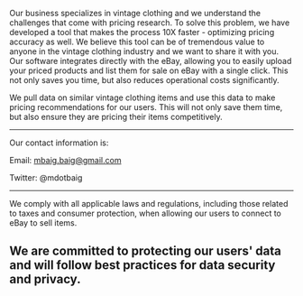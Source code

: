 Our business specializes in vintage clothing and we understand the challenges that come with pricing research. To solve this problem, we have developed a tool that makes the process 10X faster - optimizing pricing accuracy as well. We believe this tool can be of tremendous value to anyone in the vintage clothing industry and we want to share it with you. Our software integrates directly with the eBay, allowing you to easily upload your priced products and list them for sale on eBay with a single click. This not only saves you time, but also reduces operational costs significantly.

We pull data on similar vintage clothing items and use this data to make pricing recommendations for our users. This will not only save them time, but also ensure they are pricing their items competitively.

-------

Our contact information is:

Email: mbaig.baig@gmail.com

Twitter: @mdotbaig

-------
We comply with all applicable laws and regulations, including those related to taxes and consumer protection, when allowing our users to connect to eBay to sell items. 

We are committed to protecting our users' data and will follow best practices for data security and privacy.
-------

